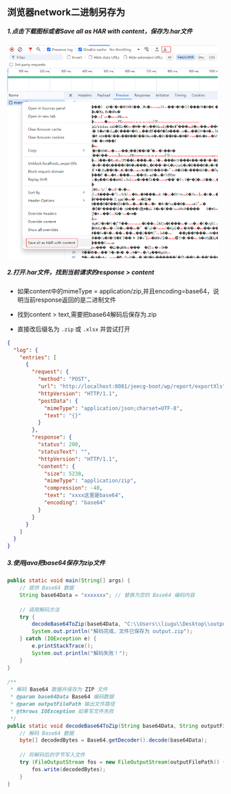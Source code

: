 ## 浏览器network二进制另存为

##### 1.点击下载图标或者Save all as HAR with content，保存为.har文件

<img src="../assets/image-20241127160243534.png" alt="image-20241127160243534" style="zoom:67%;" />

##### 2.打开.har文件，找到当前请求的response > content

- 如果content中的mimeType = application/zip,并且encoding=base64，说明当前response返回的是二进制文件
- 找到content > text,需要把base64解码后保存为.zip

- 直接改后缀名为 `.zip` 或 `.xlsx` 并尝试打开

```json
{
  "log": {
    "entries": [
      {
        "request": {
          "method": "POST",
          "url": "http://localhost:8081/jeecg-boot/wp/report/exportXls",
          "httpVersion": "HTTP/1.1",
          "postData": {
            "mimeType": "application/json;charset=UTF-8",
            "text": "{}"
          }
        },
        "response": {
          "status": 200,
          "statusText": "",
          "httpVersion": "HTTP/1.1",
          "content": {
            "size": 5238,
            "mimeType": "application/zip",
            "compression": -40,
            "text": "xxxx这里是base64",
            "encoding": "base64"
          }
        }
      }
    ]
  }
}
```

##### 3.使用java把base64保存为zip文件

```java
public static void main(String[] args) {
    // 提供 Base64 数据
    String base64Data = "xxxxxxx"; // 替换为您的 Base64 编码内容

    // 调用解码方法
    try {
        decodeBase64ToZip(base64Data, "C:\\Users\\liugu\\Desktop\\output.zip");
        System.out.println("解码完成，文件已保存为 output.zip");
    } catch (IOException e) {
        e.printStackTrace();
        System.out.println("解码失败！");
    }
}

/**
 * 解码 Base64 数据并保存为 ZIP 文件
 * @param base64Data Base64 编码数据
 * @param outputFilePath 输出文件路径
 * @throws IOException 如果写文件失败
 */
public static void decodeBase64ToZip(String base64Data, String outputFilePath) throws IOException {
    // 解码 Base64 数据
    byte[] decodedBytes = Base64.getDecoder().decode(base64Data);

    // 将解码后的字节写入文件
    try (FileOutputStream fos = new FileOutputStream(outputFilePath)) {
        fos.write(decodedBytes);
    }
}
```

